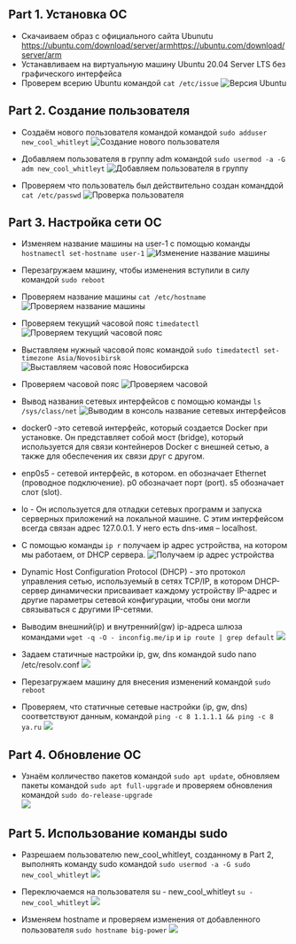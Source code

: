 ## Part 1. Установка ОС
- Скачаиваем образ с официального сайта Ubunutu https://ubuntu.com/download/server/armhttps://ubuntu.com/download/server/arm
- Устанавливаем на виртуальную машину Ubuntu 20.04 Server LTS без графического интерфейса
- Проверем всерию Ubuntu командой `cat /etc/issue`
![Версия Ubuntu](Images/1.png)

## Part 2. Создание пользователя
 - Создаём нового пользователя командой командой `sudo adduser new_cool_whitleyt`
 ![Создание нового пользователя](Images/2.1.png)
 
 - Добавляем пользователя в группу adm командой `sudo usermod -a -G adm new_cool_whitleyt`
  ![Добавляем пользователя в группу](Images/2.2.png)

- Проверяем что пользователь был действительно создан команддой `cat /etc/passwd`
 ![Проверка пользователя](Images/2.3.png)

## Part 3. Настройка сети ОС
- Изменяем название машины на user-1 с помощью команды `hostnamectl set-hostname user-1`
 ![Изменение название машины](Images/3.1.png)

- Перезагружаем машину, чтобы изменения вступили в силу командой `sudo reboot`
- Проверяем название машины `cat /etc/hostname`
 ![Проверяем название машины](Images/3.2.png)
 
- Проверяем текущий часовой пояс `timedatectl`
 ![Проверяем текущий часовой пояс](Images/3.3.png)
 
- Выставляем нужный часовой пояс командой `sudo timedatectl set-timezone Asia/Novosibirsk`
![Выставляем часовой пояс Новосибирска](Images/3.4.png)

- Проверяем часовой пояс
![Проверяем часовой](Images/3.5.png)

- Вывод названия сетевых интерфейсов с помощью команды `ls /sys/class/net`
 ![Выводим в консоль название сетевых интерфейсов](Images/3.6.png)

* docker0 -это сетевой интерфейс, который создается Docker при установке. Он представляет собой мост (bridge), который используется для связи контейнеров Docker с внешней сетью, а также для обеспечения их связи друг с другом.

* enp0s5 -  сетевой интерфейс, в котором. en обозначает Ethernet (проводное подключение). p0 обозначает порт (port). s5 обозначает слот (slot).

* lo - Он используется для отладки сетевых программ и запуска серверных приложений на локальной машине. С этим интерфейсом всегда связан адрес 127.0.0.1. У него есть dns-имя – localhost.

- С помощью команды `ip r` получаем ip адрес устройства, на котором мы работаем, от DHCP сервера.
 ![Получаем ip адрес устройства](Images/3.7.png)

- Dynamic Host Configuration Protocol (DHCP) - это протокол управления сетью, используемый в сетях TCP/IP, в котором DHCP-сервер динамически присваивает каждому устройству IP-адрес и другие параметры сетевой конфигурации, чтобы они могли связываться с другими IP-сетями.

- Выводим внешний(ip) и внутренний(gw) ip-адреса шлюза командами `wget -q -O - inconfig.me/ip` и `ip route | grep default`
 ![](Images/3.8.png)

- Задаем статичные настройки ip, gw, dns командой sudo nano /etc/resolv.conf
 ![](Images/3.9.png)

- Перезагружаем машину для внесения изменений командой `sudo reboot`
- Проверяем, что статичные сетевые настройки (ip, gw, dns) соответствуют данным, командой `ping -c 8 1.1.1.1 && ping -c 8 ya.ru`
 ![](Images/3.10.png)

## Part 4. Обновление ОС

- Узнаём колличество пакетов командой `sudo apt update`, обновляем пакеты командой `sudo apt full-upgrade` и проверяем обновления командой `sudo do-release-upgrade`<br>
 ![](Images/3.11.png)
 
 ## Part 5. Использование команды sudo

- Разрешаем пользователю new_cool_whitleyt, созданному в Part 2, выполнять команду sudo командой `sudo usermod -a -G sudo new_cool_whitleyt`
 ![](Images/3.12.png)

- Переключаемся на пользователя su - new_cool_whitleyt `su - new_cool_whitleyt`
 ![](Images/3.13.png)
 
- Изменяем hostname и проверяем изменения от добавленного пользователя `sudo hostname big-power`
 ![](Images/3.14.png)

